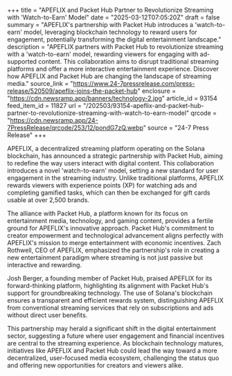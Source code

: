 +++
title = "APEFLIX and Packet Hub Partner to Revolutionize Streaming with 'Watch-to-Earn' Model"
date = "2025-03-12T07:05:20Z"
draft = false
summary = "APEFLIX's partnership with Packet Hub introduces a 'watch-to-earn' model, leveraging blockchain technology to reward users for engagement, potentially transforming the digital entertainment landscape."
description = "APEFLIX partners with Packet Hub to revolutionize streaming with a 'watch-to-earn' model, rewarding viewers for engaging with ad-supported content. This collaboration aims to disrupt traditional streaming platforms and offer a more interactive entertainment experience. Discover how APEFLIX and Packet Hub are changing the landscape of streaming media."
source_link = "https://www.24-7pressrelease.com/press-release/520509/apeflix-joins-the-packet-hub"
enclosure = "https://cdn.newsramp.app/banners/technology-2.jpg"
article_id = 93154
feed_item_id = 11827
url = "/202503/93154-apeflix-and-packet-hub-partner-to-revolutionize-streaming-with-watch-to-earn-model"
qrcode = "https://cdn.newsramp.app/24-7PressRelease/qrcode/253/12/pondG7zQ.webp"
source = "24-7 Press Release"
+++

<p>APEFLIX, a decentralized streaming platform operating on the Solana blockchain, has announced a strategic partnership with Packet Hub, aiming to redefine the way users interact with digital content. This collaboration introduces a novel 'watch-to-earn' model, setting a new standard for user engagement in the streaming industry. Unlike traditional platforms, APEFLIX rewards viewers with experience points (XP) for watching ads and completing gamified tasks, which can then be exchanged for gift cards usable at over 2,500 brands.</p><p>The alliance with Packet Hub, a platform known for its focus on entertainment media, technology, and gaming content, provides a fertile ground for APEFLIX's innovative approach. Packet Hub's commitment to creator empowerment and technological advancement aligns perfectly with APEFLIX's mission to merge entertainment with economic incentives. Zach Rothwell, CEO of APEFLIX, emphasized the partnership's role in creating a new entertainment paradigm where streaming is not just passive but interactive and rewarding.</p><p>Josh Berger, a founding member of Packet Hub, praised APEFLIX for its forward-thinking platform, highlighting its alignment with Packet Hub's support for groundbreaking technology. The use of Solana's blockchain ensures a transparent and efficient rewards system, distinguishing APEFLIX from conventional streaming services that rely on subscriptions and ads without direct user benefits.</p><p>This partnership may herald a significant shift in the digital entertainment sector, suggesting a future where user engagement and financial incentives are central to the streaming experience. As blockchain technology matures, initiatives like APEFLIX and Packet Hub could lead the way toward a more decentralized, user-focused media ecosystem, challenging the status quo and offering new opportunities for creators and viewers alike.</p>